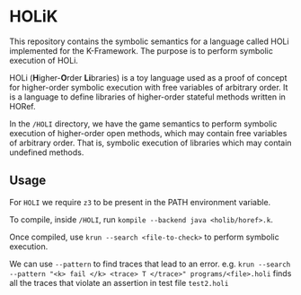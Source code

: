 # HOLiK
This repository contains the symbolic semantics for a language called HOLi implemented for the K-Framework. The purpose is to perform symbolic execution of HOLi.

HOLi (**H**igher-**O**rder **Li**braries) is a toy language used as a proof of concept for higher-order symbolic execution with free variables of arbitrary order. It is a language to define libraries of higher-order stateful methods written in HORef.

In the `/HOLI` directory, we have the game semantics to perform symbolic execution of higher-order open methods, which may contain free variables of arbitrary order. That is, symbolic execution of libraries which may contain undefined methods.

## Usage
For `HOLI` we require `z3` to be present in the PATH environment variable.

To compile, inside `/HOLI`, run `kompile --backend java <holib/horef>.k`.

Once compiled, use `krun --search <file-to-check>` to perform symbolic execution.

We can use `--pattern` to find traces that lead to an error.
e.g. `krun --search --pattern "<k> fail </k> <trace> T </trace>" programs/<file>.holi` finds all the traces that violate an assertion in test file `test2.holi`
